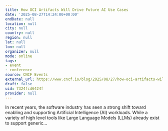 ```yaml
---
title: How OCI Artifacts Will Drive Future AI Use Cases
date: '2025-08-27T14:24:00+00:00'
endDate: null
location: null
city: null
country: null
region: null
lat: null
lon: null
organizer: null
mode: online
tags:
- event
- conference
source: CNCF Events
external_url: https://www.cncf.io/blog/2025/08/27/how-oci-artifacts-will-drive-future-ai-use-cases/
draft: false
uid: 7324fcd6424f
provider: null
---
```

In recent years, the software industry has seen a strong shift toward enabling and supporting Artificial Intelligence (AI) workloads. While a variety of high level tools like Large Language Models (LLMs) already exist to support generic...
